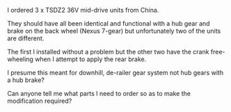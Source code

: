  I ordered 3 x TSDZ2 36V mid-drive units from China.

They should have all been identical and functional with a hub gear and brake on the back wheel (Nexus 7-gear) but unfortunately two of the units are different.

The first I installed without a problem but the other two have the crank free-wheeling when I attempt to apply the rear brake. 

I presume this meant for downhill, de-railer gear system not hub gears with a hub brake?

Can anyone tell me what parts I need to order so as to make the modification required?
